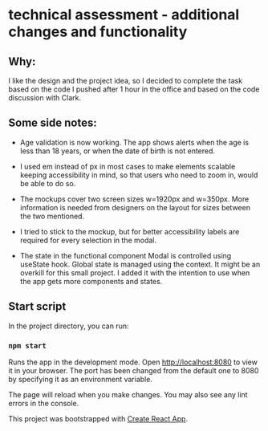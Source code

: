 # technical assessment - additional changes and functionality

## Why:

I like the design and the project idea, so I decided to complete the task based on the code I pushed after 1 hour in the office and based on the code discussion with Clark.

## Some side notes:

-   Age validation is now working. The app shows alerts when the age is less than 18 years, or when the date of birth is not entered.

-   I used em instead of px in most cases to make elements scalable keeping accessibility in mind, so that users who need to zoom in, would be able to do so.

-   The mockups cover two screen sizes w=1920px and w=350px. More information is needed from designers on the layout for sizes between the two mentioned.

-   I tried to stick to the mockup, but for better accessibility labels are required for every selection in the modal.

-   The state in the functional component Modal is controlled using useState hook. Global state is managed using the context. It might be an overkill for this small project. I added it with the intention to use when the app gets more components and states.

## Start script

In the project directory, you can run:

### `npm start`

Runs the app in the development mode.
Open [http://localhost:8080](http://localhost:8080) to view it in your browser.
The port has been changed from the default one to 8080 by specifying it as an environment variable.

The page will reload when you make changes.
You may also see any lint errors in the console.

This project was bootstrapped with [Create React App](https://github.com/facebook/create-react-app).

